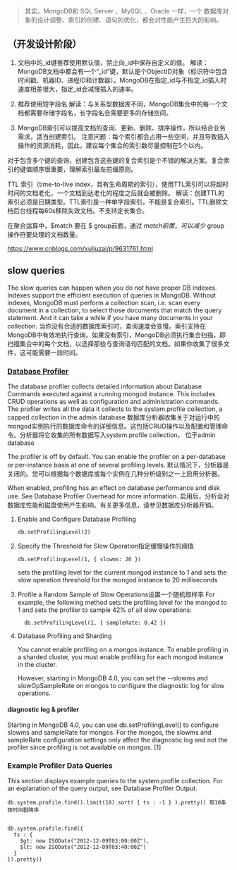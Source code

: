 > 其实，MongoDB和 SQL Server 、MySQL 、Oracle 一样，一个 数据库对象的设计调整、索引的创建、语句的优化，都会对性能产生巨大的影响。

## （开发设计阶段）

1. 文档中的_id键推荐使用默认值，禁止向_id中保存自定义的值。
解读：MongoDB文档中都会有一个“_id”键，默认是个ObjectID对象（标识符中包含时间戳、机器ID、进程ID和计数器）。MongoDB在指定_id与不指定_id插入时      速度相差很大，指定_id会减慢插入的速率。

2. 推荐使用短字段名
解读：与关系型数据库不同，MongoDB集合中的每一个文档都需要存储字段名，长字段名会需要更多的存储空间。

3. MongoDB索引可以提高文档的查询、更新、删除、排序操作，所以结合业务需求，适当创建索引。
注意问题：每个索引都会占用一些空间，并且导致插入操作的资源消耗，因此，建议每个集合的索引数尽量控制在5个以内。

对于包含多个键的查询，创建包含这些键的复合索引是个不错的解决方案。复合索引的键值顺序很重要，理解索引最左前缀原则。

TTL 索引（time-to-live index，具有生命周期的索引），使用TTL索引可以将超时时间的文档老化，一个文档到达老化的程度之后就会被删除。
解读：创建TTL的索引必须是日期类型。TTL索引是一种单字段索引，不能是复合索引。TTL删除文档后台线程每60s移除失效文档。不支持定长集合。

在聚合运算中，$match 要在 $ group前面，通过 $match 前置，可以减少$ group 操作符要处理的文档数量。

https://www.cnblogs.com/xuliuzai/p/9631761.html


## slow queries
The slow queries can happen when you do not have proper DB indexes. Indexes support the efficient execution of queries in MongoDB. Without indexes, MongoDB must perform a collection scan, i.e. scan every document in a collection, to select those documents that match the query statement. And it can take a while if you have many documents in your collection. 
当你没有合适的数据库索引时，查询速度会变慢。索引支持在MongoDB中有效地执行查询。如果没有索引，MongoDB必须执行集合扫描，即扫描集合中的每个文档，以选择那些与查询语句匹配的文档。如果你收集了很多文件，这可能需要一段时间。

### [Database Profiler](https://docs.mongodb.com/manual/tutorial/manage-the-database-profiler/index.html)
The database profiler collects detailed information about Database Commands executed against a running mongod instance. This includes CRUD operations as well as configuration and administration commands. The profiler writes all the data it collects to the system.profile collection, a capped collection in the admin database
数据库分析器收集关于对运行中的mongod实例执行的数据库命令的详细信息。这包括CRUD操作以及配置和管理命令。分析器将它收集的所有数据写入system.profile collection，
位于admin database

The profiler is off by default. You can enable the profiler on a per-database or per-instance basis at one of several profiling levels.
默认情况下，分析器是关闭的。您可以根据每个数据库或每个实例在几种分析级别之一上启用分析器。

When enabled, profiling has an effect on database performance and disk use. See Database Profiler Overhead for more information.
启用后，分析会对数据库性能和磁盘使用产生影响。有关更多信息，请参见数据库分析器开销。

1. Enable and Configure Database Profiling
	```
	db.setProfilingLevel(2)
	```
2. Specify the Threshold for Slow Operation指定缓慢操作的阈值
	```
	db.setProfilingLevel(1, { slowms: 20 })
	```
	sets the profiling level for the current mongod instance to 1 and sets the slow operation threshold for the mongod instance to 20 milliseconds

3. Profile a Random Sample of Slow Operations设置一个随机取样率
   For example, the following method sets the profiling level for the mongod to 1 and sets the profiler to sample 42% of all slow operations:
   ```
	 db.setProfilingLevel(1, { sampleRate: 0.42 })
	 ```
4. Database Profiling and Sharding

	You cannot enable profiling on a mongos instance. To enable profiling in a sharded cluster, you must enable profiling for each mongod instance in the cluster.

	However, starting in MongoDB 4.0, you can set the --slowms and slowOpSampleRate on mongos to configure the diagnostic log for slow operations.

#### diagnostic log & profiler
Starting in MongoDB 4.0, you can use db.setProfilingLevel() to configure slowms and sampleRate for mongos. For the mongos, the slowms and sampleRate configuration settings only affect the diagnostic log and not the profiler since profiling is not available on mongos. [1]

### Example Profiler Data Queries
This section displays example queries to the system.profile collection. For an explanation of the query output, see Database Profiler Output.
```
db.system.profile.find().limit(10).sort( { ts : -1 } ).pretty() 取10条按时间戳降序


db.system.profile.find({
  ts : {
    $gt: new ISODate("2012-12-09T03:00:00Z"),
    $lt: new ISODate("2012-12-09T03:40:00Z")
  }
}).pretty()
```